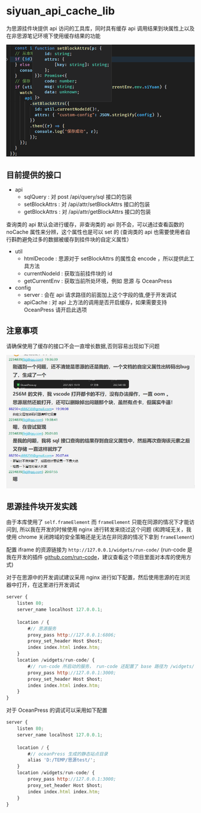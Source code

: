 # siyuan_api_cache_lib

为思源挂件块提供 api 访问的工具库，同时具有缓存 api 调用结果到块属性上以及在非思源笔记环境下使用缓存结果的功能

![type-preview](./doc/type-preview.png "本库使用 ts 构建，提供完善的类型提示")

## 目前提供的接口

- api
  - sqlQuery : 对 post /api/query/sql 接口的包装
  - setBlockAttrs : 对 /api/attr/setBlockAttrs 接口的包装
  - getBlockAttrs : 对 /api/attr/getBlockAttrs 接口的包装

查询类的 api 默认会进行缓存，非查询类的 api 则不会，可以通过查看函数的 noCache 属性来分辨，这个属性也是可以 set 的
(查询类的 api 也需要使用者自行斟酌避免过多的数据被缓存到挂件块的自定义属性）

- util
  - htmlDecode : 思源对于 setBlockAttrs 的属性会 encode ，所以提供此工具方法
  - currentNodeId : 获取当前挂件块的 id
  - getCurrentEnv : 获取当前所处环境，例如 思源 与 OceanPress
- config
  - server : 会在 api 请求路径的前面加上这个字段的值,便于开发调试
  - apiCache : 对 api 上方法的调用是否开启缓存，如果需要支持 OceanPress 请开启此选项

## 注意事项

请确保使用了缓存的接口不会一直增长数据,否则容易出现如下问题

![](./doc/QQ截图20210805202648.jpg)

## 思源挂件块开发实践

由于本库使用了 `self.frameElement` 而 `frameElement` 只能在同源的情况下才能访问到,
所以我在开发的时候使用 nginx 进行转发来绕过这个问题
(和跨域无关，我使用 chrome 关闭跨域的安全策略还是无法在非同源的情况下拿到 `frameElement`)

配置 iframe 的资源链接为 `http://127.0.0.1/widgets/run-code/` (run-code 是我在开发的插件 [github.com/run-code](https://github.com/2234839/run-code)，建议查看这个项目里面对本库的使用方式)

对于在思源中的开发调试建议采用 nginx 进行如下配置，然后使用思源的在浏览器中打开，在这里进行开发调试

```js nginx conf
server {
    listen 80;
    server_name localhost 127.0.0.1;

    location / {
        #// 思源服务
        proxy_pass http://127.0.0.1:6806;
        proxy_set_header Host $host;
        index index.html index.htm;
    }
    location /widgets/run-code/ {
        #// run-code 所启动的服务， run-code 还配置了 base 路径为 /widgets/run-code/
        proxy_pass http://127.0.0.1:3000;
        proxy_set_header Host $host;
        index index.html index.htm;
    }
}
```

对于 OceanPress 的调试可以采用如下配置

```js nginx conf
server {
    listen 80;
    server_name localhost 127.0.0.1;

    location / {
        #// oceanPress 生成的静态站点目录
        alias 'D:/TEMP/思源test/';
    }
    location /widgets/run-code/ {
        proxy_pass http://127.0.0.1:3000;
        proxy_set_header Host $host;
        index index.html index.htm;
    }
}
```
